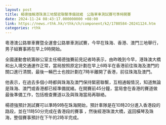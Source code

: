 ```yaml
---
layout: post
title: 楊德強稱港珠澳三地緊密聯繫準備就緒　公路單車測試賽可準時開賽
date: 2024-11-24 08:43:17.000000000 +08:00
link: https://news.rthk.hk/rthk/ch/component/k2/1780584-20241124.htm
categories: rthk
---
```


粵港澳公路單車賽暨全運會公路單車測試賽，今早在珠海、香港、澳門三地舉行，男子組賽事將在早上9時開始。

全國運動會統籌辦公室主任楊德強賽前見記者時表示，由昨晚到今早，港珠澳大橋和出入境交通運作正常，當局按照原定計劃在早上6時半在香港前往珠海及澳門的關口進行清關，最後一輛巴士也按計劃在7時半離開了香港，前往珠海及澳門。

他表示，在過去多個小時都與珠海及澳門保持緊密聯繫，互相通報情況，知道無論是珠海、澳門或香港都已經準備就緒。在開賽前45分鐘，當局會在香港的賽道做最後準備工作，包括檢查賽道以及與珠海當局再聯絡。

楊德強預計測試賽可以準時9時在珠海開始，預計車隊是在10時20分進入香港段的路段，並在11時50分完成在香港段的賽事 ，然後經港珠澳大橋，返回橫琴及珠海，整個賽事預計在下午的2時半完成。
